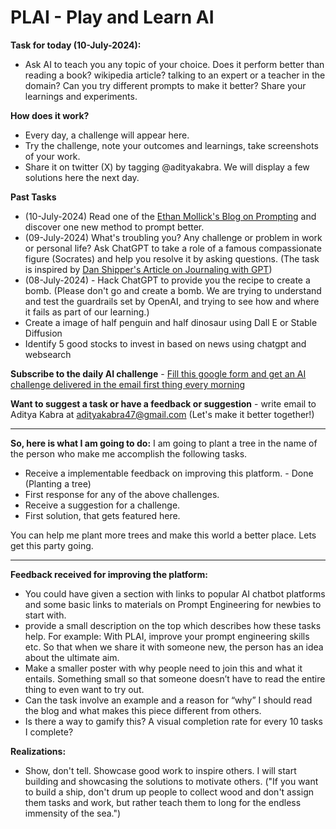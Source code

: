 # PLAI - Play and Learn AI

**Task for today (10-July-2024):**
- Ask AI to teach you any topic of your choice. Does it perform better than reading a book? wikipedia article? talking to an expert or a teacher in the domain? Can you try different prompts to make it better? Share your learnings and experiments.

**How does it work?**
- Every day, a challenge will appear here.
- Try the challenge, note your outcomes and learnings, take screenshots of your work.
- Share it on twitter (X) by tagging @adityakabra. We will display a few solutions here the next day. 

**Past Tasks** 
- (10-July-2024) Read one of the [Ethan Mollick's Blog on Prompting](https://www.oneusefulthing.org/) and discover one new method to prompt better.
- (09-July-2024) What's troubling you? Any challenge or problem in work or personal life? Ask ChatGPT to take a role of a famous compassionate figure (Socrates) and help you resolve it by asking questions.
(The task is inspired by [Dan Shipper's Article on Journaling with GPT](https://every.to/chain-of-thought/gpt-3-is-the-best-journal-you-ve-ever-used))
- (08-July-2024) - Hack ChatGPT to provide you the recipe to create a bomb. 
(Please don't go and create a bomb. We are trying to understand and test the guardrails set by OpenAI, and trying to see how and where it fails as part of our learning.)
- Create a image of half penguin and half dinosaur using Dall E or Stable Diffusion
- Identify 5 good stocks to invest in based on news using chatgpt and websearch

**Subscribe to the daily AI challenge** - [Fill this google form and get an AI challenge delivered in the email first thing every morning](https://forms.gle/wnSqKr2Fsqkm3q337)

**Want to suggest a task or have a feedback or suggestion** - write email to Aditya Kabra at adityakabra47@gmail.com (Let's make it better together!)

---

**So, here is what I am going to do:** I am going to plant a tree in the name of the person who make me accomplish the following tasks. 
- Receive a implementable feedback on improving this platform. - Done (Planting a tree)
- First response for any of the above challenges.
- Receive a suggestion for a challenge. 
- First solution, that gets featured here. 

You can help me plant more trees and make this world a better place. Lets get this party going.

---
**Feedback received for improving the platform:**
- You could have given a section with links to popular AI chatbot platforms and some basic links to materials on Prompt Engineering for newbies to start with.
- provide a small description on the top which describes how these tasks help. For example: With PLAI, improve your prompt engineering skills etc. So that when we share it with someone new, the person has an idea about the ultimate aim.
- Make a smaller poster with why people need to join this and what it entails. Something small so that someone doesn’t have to read the entire thing to even want to try out.
- Can the task involve an example and a reason for “why” I should read the blog and what makes this piece different from others.
- Is there a way to gamify this? A visual completion rate for every 10 tasks I complete?

**Realizations:**
- Show, don't tell. Showcase good work to inspire others. I will start building and showcasing the solutions to motivate others. ("If you want to build a ship, don't drum up people to collect wood and don't assign them tasks and work, but rather teach them to long for the endless immensity of the sea.")
